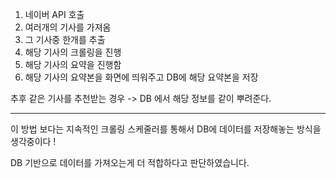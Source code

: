 1. 네이버 API 호출
2. 여러개의 기사를 가져옴
3. 그 기사중 한개를 추출
4. 해당 기사의 크롤링을 진행
5. 해당 기사의 요약을 진행함
6. 해당 기사의 요약본을 화면에 띄워주고 DB에 해당 요약본을 저장


추후 같은 기사를 추천받는 경우
-> DB 에서 해당 정보를 같이 뿌려준다.

---

이 방법 보다는 지속적인 크롤링 스케줄러를 통해서 DB에 데이터를 저장해놓는 방식을 생각중이다 !

DB 기반으로 데이터를 가져오는게 더 적합하다고 판단하였습니다.
